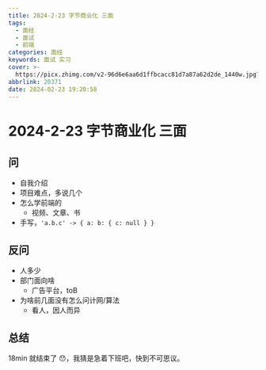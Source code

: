 ```yaml
---
title: 2024-2-23 字节商业化 三面
tags:
  - 面经
  - 面试
  - 前端
categories: 面经
keywords: 面试 实习
cover: >-
  https://picx.zhimg.com/v2-96d6e6aa6d1ffbcacc81d7a87a62d2de_1440w.jpg?source=172ae18b
abbrlink: 20371
date: 2024-02-23 19:20:58
---
```


# 2024-2-23 字节商业化 三面

## 问

- 自我介绍
- 项目难点，多说几个
- 怎么学前端的
  - 视频、文章、书
- 手写，`'a.b.c' -> { a: b: { c: null } }`

## 反问

- 人多少
- 部门面向啥
  - 广告平台，toB
- 为啥前几面没有怎么问计网/算法
  - 看人，因人而异

## 总结

18min 就结束了 😯，我猜是急着下班吧，快到不可思议。
